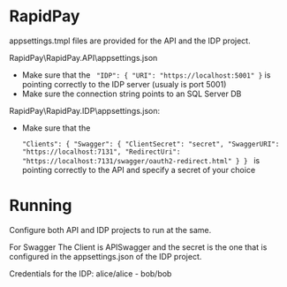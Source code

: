 # RapidPay

appsettings.tmpl files are provided for the API and the IDP project.

RapidPay\RapidPay.API\appsettings.json

- Make sure that the ` "IDP": { "URI": "https://localhost:5001" }` is pointing correctly to the IDP server (usualy is port 5001)
- Make sure the connection string points to an SQL Server DB

RapidPay\RapidPay.IDP\appsettings.json:

- Make sure that the

  `"Clients": {
	"Swagger": {
  		"ClientSecret": "secret",
  		"SwaggerURI": "https://localhost:7131",
  		"RedirectUri": "https://localhost:7131/swagger/oauth2-redirect.html"
	}
} `
  is pointing correctly to the API and specify a secret of your choice

# Running

Configure both API and IDP projects to run at the same.

For Swagger The Client is APISwagger and the secret is the one that is configured in the appsettings.json of the IDP project.

Credentials for the IDP: alice/alice - bob/bob
